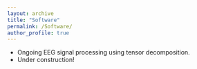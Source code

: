 ```yaml
---
layout: archive
title: "Software"
permalink: /Software/
author_profile: true
---
```


* Ongoing EEG signal processing using tensor decomposition.
* Under construction!
